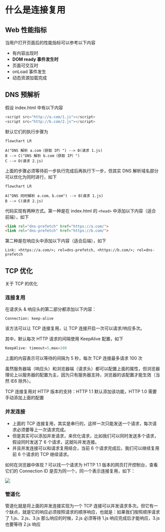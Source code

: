 # 什么是连接复用

## Web 性能指标

当用户打开页面后的性能指标可以参考以下内容

- 有内容出现时
- **DOM ready 事件发生时**
- 页面可交互时
- onLoad 事件发生
- 动态资源加载完成


## DNS 预解析

假设 index.html 中有以下内容

```js
<script src="http://a.com/1.js"></script>
<script src="http://b.com/2.js"></script>
```

默认它们的执行步骤为

```mermaid
flowchart LR

A("DNS 解析 a.com（获取 IP）") --> B(请求 1.js)
B --> C("DNS 解析 b.com（获取 IP）")
C --> D(请求 2.js)
```

上面的步骤必须等待前一步执行完成后再执行下一步，但其实 DNS 解析域名部分可以优化为同时进行，如下

```mermaid
flowchart LR

A("DNS 同时解析 a.com、b.com") --> B(请求 1.js)
B --> C(请求 2.js)
```

代码实现有两种方式。第一种是在 index.html 的 `<head>` 中添加以下内容（适合前端），如下

```html
<link rel="dns-prefetch" href="https://a.com/">
<link rel="dns-prefetch" href="https://b.com/">
```

第二种是在响应头中添加以下内容（适合后端），如下

```
Link: <https://a.com/>; rel=dns-prefetch, <https://b.com/>; rel=dns-prefetch
```

## TCP 优化

关于 TCP 的优化

### 连接复用

在请求头 & 响应头的第二部分都添加以下内容：

```
Connection: keep-alive
```

该方法可以让 TCP 连接复用，让 TCP 连接开启一次可以请求/响应多次。

其中，默认每次 HTTP 请求的间隔使用 KeepAlive 配置，如下

```js
KeepAlive: timeout=5,max=100
```

上面的内容表示可以等待的间隔为 5 秒，每次 TCP 连接最多请求 100 次

虽然服务器端（响应头）和浏览器端（请求头）都可以配置上面的属性，但浏览器理论上以服务器的配置为主，因为只有服务器支持，浏览器的该配置才能生效（当然 IE6 除外）。

TCP 连接复用对 HTTP 版本的支持：HTTP 1.1 默认添加该功能，HTTP 1.0 需要手动添加上面的配置

### 并发连接

- 上面的 TCP 连接复用，其实是串行的，这样一次只能发送一个请求，每次请求必须要等上一次请求完成。
- 但是其实可以添加并发请求，来优化请求，比如我们可以同时发送多个请求，假设同时发送了 6 个请求，这就叫并发连接。
- 并且并发连接可以和请求复用结合，当前 6 个请求完成后，我们可以继续复用前 6 个请求的 TCP 继续请求。

如何在浏览器中体现？可以找一个请求为 HTTP 1.1 版本的网页打开控制台，查看它们的 Connection ID 是否为同一个，同一个表示连接复用，如下：

![](./images/connection-multiplexing.png)


### 管道化

管道化就是将上面的并发连接实现为一个 TCP 连接可以并发请求多次。但它有一个缺点，就是它的响应必须按照请求的顺序响应，也就是：如果我们按照顺序请求了 1.js、2.js、3.js 那么响应的时候，2.js 必须等待 1.js 响应完成后才能响应，3.js 也要等待 2.js 响应 